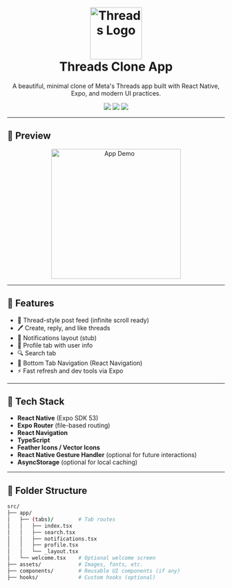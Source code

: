 <h1 align="center">
  <img src="https://www.google.com/url?sa=i&url=https%3A%2F%2Fwww.threads.com%2F%40mosseri%2Fpost%2FCuaOfqML2R5%3Fhl%3Dvi&psig=AOvVaw1y2svGxfu4dM7DwPNc4_dI&ust=1752763938344000&source=images&cd=vfe&opi=89978449&ved=0CBIQjRxqFwoTCLCOotHQwY4DFQAAAAAdAAAAABAE" alt="Threads Logo" width="120"/>
  <br />
  Threads Clone App
</h1>

<p align="center">
  A beautiful, minimal clone of Meta's Threads app built with React Native, Expo, and modern UI practices.
</p>

<p align="center">
  <img src="https://img.shields.io/badge/react--native-%5E0.73-blue?style=flat-square" />
  <img src="https://img.shields.io/badge/expo-53.0.0-000020?style=flat-square&logo=expo" />
  <img src="https://img.shields.io/github/license/leducngochai24/threads-clone?style=flat-square" />
</p>

---

## 📱 Preview

<p align="center">
  <img src="https://raw.githubusercontent.com/draco-project/assets/main/threads-ui-demo.gif" width="300" alt="App Demo"/>
</p>

---

## 🚀 Features

- 🧵 Thread-style post feed (infinite scroll ready)
- 🖊️ Create, reply, and like threads
- 🔔 Notifications layout (stub)
- 👤 Profile tab with user info
- 🔍 Search tab
- 🧭 Bottom Tab Navigation (React Navigation)
- ⚡ Fast refresh and dev tools via Expo

---

## 🧰 Tech Stack

- **React Native** (Expo SDK 53)
- **Expo Router** (file-based routing)
- **React Navigation**
- **TypeScript**
- **Feather Icons / Vector Icons**
- **React Native Gesture Handler** (optional for future interactions)
- **AsyncStorage** (optional for local caching)

---

## 📂 Folder Structure

```bash
src/
├── app/
│   ├── (tabs)/        # Tab routes
│   │   ├── index.tsx
│   │   ├── search.tsx
│   │   ├── notifications.tsx
│   │   ├── profile.tsx
│   │   └── _layout.tsx
│   └── welcome.tsx    # Optional welcome screen
├── assets/            # Images, fonts, etc.
├── components/        # Reusable UI components (if any)
├── hooks/             # Custom hooks (optional)
